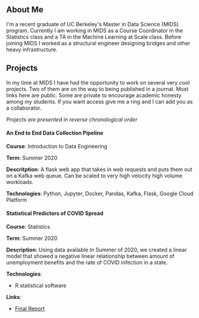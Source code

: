 ## About Me

I'm a recent graduate of UC Berkeley's Master in Data Science (MIDS) program. Currently I am working
in MIDS as a Course Coordinator in the Statistics class and a TA in the Machine Learning at Scale class.
Before joining MIDS I worked as a structural engineer designing bridges and other heavy infrastructure.

## Projects

In my time at MIDS I have had the opportunity to work on several very cool projects. Two of them are 
on the way to being published in a journal. Most links here are public. Some are private to encourage
academic honesty among my students. If you want access give me a ring and I can add you as a collaborator.

_Projects are presented in reverse chronological order_

#### An End to End Data Collection Pipeline

**Course**: Introduction to Data Engineering

**Term**: Summer 2020

**Descritption**: A flask web app that takes in web requests and puts them out on a Kafka web queue. 
Can be scaled to very high velocity high volume workloads. 

**Technologies**: Python, Jupyter, Docker, Pandas, Kafka, Flask, Google Cloud Platform

#### Statistical Predictors of COVID Spread

**Course**: Statistics

**Term**: Summer 2020

**Description**: Using data available In Summer of 2020, we created a linear model that showed a negative
linear relationship between amount of unemployment benefits and the rate of COVID infection in a state.

**Technologies**: 
- R statistical software

**Links**: 
- [Final Report](./w203_Project.pdf)



<!--
**blulightspecial/blulightspecial** is a ✨ _special_ ✨ repository because its `README.md` (this file) appears on your GitHub profile.

Here are some ideas to get you started:

- 🔭 I’m currently working on ...
- 🌱 I’m currently learning ...
- 👯 I’m looking to collaborate on ...
- 🤔 I’m looking for help with ...
- 💬 Ask me about ...
- 📫 How to reach me: ...
- 😄 Pronouns: ...
- ⚡ Fun fact: ...
-->

